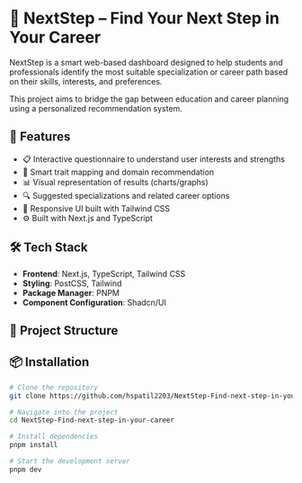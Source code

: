 # 🎯 NextStep – Find Your Next Step in Your Career

NextStep is a smart web-based dashboard designed to help students and professionals identify the most suitable specialization or career path based on their skills, interests, and preferences. 

This project aims to bridge the gap between education and career planning using a personalized recommendation system.

## 🚀 Features

- 📋 Interactive questionnaire to understand user interests and strengths  
- 🧠 Smart trait mapping and domain recommendation  
- 📊 Visual representation of results (charts/graphs)  
- 🔍 Suggested specializations and related career options  
- 📱 Responsive UI built with Tailwind CSS  
- ⚙️ Built with Next.js and TypeScript

## 🛠️ Tech Stack

- **Frontend**: Next.js, TypeScript, Tailwind CSS  
- **Styling**: PostCSS, Tailwind  
- **Package Manager**: PNPM  
- **Component Configuration**: Shadcn/UI  

## 📂 Project Structure








## 📦 Installation

```bash
# Clone the repository
git clone https://github.com/hspatil2203/NextStep-Find-next-step-in-your-career.git

# Navigate into the project
cd NextStep-Find-next-step-in-your-career

# Install dependencies
pnpm install

# Start the development server
pnpm dev
